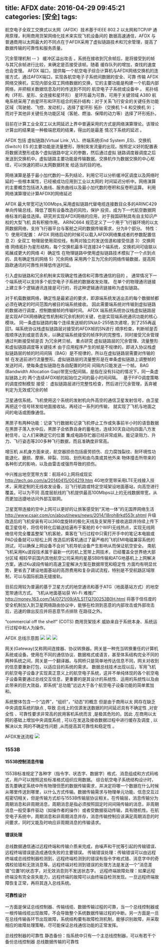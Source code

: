 title: AFDX
date: 2016-04-29 09:45:21
categories: [安全]
tags:
---
航空电子全双工交换式以太网（AFDX）技术基于IEEE 802.2 以太网和TCP/IP 通用原理，利用商用货架网络化技术来实现飞机设备间的
数据高速通信，AFDX 与普通商用以太网最大的不同点在于AFDX采用了虚拟链路技术和冗余管理，提高了数据传输的可靠性和服务质量。

冗余管理机制  -- 》 缓冲区溢出攻击 。系统在接收到冗余帧后，是将接受到的帧与其冗余帧进行比较，来确定是否接受该帧。随着
缓存队列的增加，查找的速度也会变慢。
AFDX 端口，提供每一个航空电子综合计算机与AFDX网络交换机的连接方式，通过AFDX端口，实现各航空电子子系统间数据的安全、可靠
传输
AFDX 网络交换机，实现内部全双工网络数据的交换，它的主要功能是构建一个机载内部网络，并把相关数据信息及时的传送到不同的
航空电子子系统或设备中 。
拓扑结构（环形、星形、全连接和星环形） 星环形最为可靠，可用于关键领域
A380 航电系统采用了由星环形和环形组合的拓扑结构：对于关系飞行安全的关键任务功能区域（驾驶舱、飞控、发动机），选择了星环形
拓扑（交换机 1-4 和交换机 9）；而对于其他非关键任务功能区域（客舱、燃油、保障的动力等）选择了环形拓扑。

目前在计算工业全双工以太网延迟上界中普遍采用的方式是网络演算理论。该理论计算出的结果是一种极端悲观的结果，得出的是最差
情况下系统的延迟 。

AFDX 包括 虚拟链路(Virtual Link ,VL)、终端系统(End System ,ES)、交换机 (Switch)
ES 的主要功能是流量整形，限制突发流量的出现。按照定义好的配置表将数据流整形成各个虚拟链路中定义的参数，然后通过虚拟
链路调度器调度之后发送到交换机中。虚拟链路主要功能是传输数据。交换机作为数据交换的中心枢纽，可以快速的把以太网数据转发
给适当的目的地。

网络演算是基于最小加代数的一系列结论，利用它可以分析缓冲区调度以及网络时延的一些根本属性，已经被成功应用到工业以太网的
时间延迟分析中。网络演算的主要概念包括进入曲线、服务曲线以及最小加代数的卷积和反卷积运算。
利用网络演算理论计算AFDX的网络延迟

AFDX 最大带宽可达100Mbps,采用虚拟链路代替电缆连接数目众多的ARINC429单向传输总线，降低了既有设备改造的风险，保护
投资，成为下一代航空数据网络标准的最佳选择。研究并实现AFDX网络的应用，对于我国研制具有自主知识产权的大型飞机
具有积极作用。
ARINC664 规范定义了一个用于飞行器环境的以太网数据网络，支持飞行器平台与客舱之间的数据传输需求，分为8个部分。
 特性：
1）使用可配置： AFDX 网络启动的时候可以载入AFDX网络集成者的参数配置信息
2）全双工 物理层使用双绞线，有两对独立的发送信道和接受信道
3）交换网络 网络拓扑为星形结构，每个交换机最多可连接24个端系统，交换机间可级联以拓展成更大的网络
4）确定性 在物理链路中使用虚拟链路技术模拟了一个点到点的、具有确定性的网络
5）冗余网络 采用两个互为冗余的网络传输数据，提高网路欧通讯的可靠性并降低传送时延。

引入虚拟链路和冗余机制来实现确定性通信和可靠性通信的目的 。
通常情况下一个端系统可以支持多个航空电子子系统的数据收发处理。
在单个的物理通讯链接上建立多个逻辑通讯连接是可行的，将这种逻辑通讯链接称为虚拟链路。

对于机载数据网络，确定性是最紧迫的要求，即源端系统发送出去的每个数据帧都必须在确定的时间范围内被目的端系统接收。
因此需要端系统对传输到虚拟链路的数据进行调度，控制数据帧的传输时间。
AFDX 端系统系统协议栈虚拟链路层是实现AFDX网络确定性机制和冗余机制的关键，也是实现端系统通讯功能的核心模块。
同一条虚拟链路的每个连续发送帧的SN从0-255依次递增，到了255再返回1。端系统协议栈虚拟链路层对接受的AFDX帧的SN进行
顺序检查，判断帧是否按顺序达到或是否丢失，以确定端系统接受的帧序列的完整性，同时接受冗余管理通过判断接受帧是否
为冗余拷贝帧。
重点研究 虚拟链路层的冗余管理、流量整形和虚拟链路调度等关键技术
由于应用程序产生的帧是不规律的，即进入协议栈虚拟链路层的帧的时间间隔（BAG）是不规律的，所以在虚拟链路层需要对传输的帧
在发送前进行流量整形。虚拟链路层的流量整形是在单条虚拟链路上调整帧的发送时间，使每条虚拟链路在各自配置的时间
间隔内只能发送一个帧。 BAG  (Bandwidth Allocation Gap)带宽分配间隔，是指在没有抖动的情况下，同一条虚拟链路上的
两个连续AFDX帧的起始位之间的最小时间间隔。　
基于FIFO调度策略的调度控制模型
接受： 虚拟链路层进行完整性检查，然后进行冗余管理，丢弃被判定为无效或冗余的帧

卫星通信系统。飞机使用这个系统的发射机向外高空的通信卫星发射信号，由卫星再把这个信号转发给地面接收站，再经过一系列的传输，
就实现了飞机与地面之间的电话或图像通信。

黑匣子有两种功能：记录飞行数据和记录飞机停止工作或失事前半小时的语音数据
在黑匣子落入水中后，黑匣子会依靠自身的蓄电池，连续30天自动向四面八方发射信号，让人们来确定它的位置
集成电路存贮器已经非常成熟，能记录阻力、升力、飞行姿态等200多种飞行数据，而且准确度非常高。

增压机
从机身方面来说，航空器损伤包括疲劳损伤、应力腐蚀裂纹、耐环境性功能退化、磨损、摩擦、碎裂、凹陷、划伤和由鸟类或其他外来
物体撞击所带来的各种形式的影响，以及由雷击或强热导致的损伤。

中兴推出地空宽带方案：航班4G上网将成现实
http://tech.qq.com/a/20140415/004219.htm
4G地空宽带采用LTE无线接入技术，采用定制的无线收发设备，沿飞行航路或特定空域架设地面基站，向高空进行覆盖，可以为不同
高度层航线的飞机提供最高100Mbps以上的无线数据带宽，从而更加迅捷地访问外部互联网。

卫星宽带连接的空中上网可以更好的让旅客感受到“天地一体”的无国界网络生活
http://www.csair.com/cn/about/news/news/2014/18roh8rkd553r.shtml
升级改造后的飞机安装有可以360度旋转的极化天线及支架用于接收追踪并持续上传下载卫星信号，将信号转化后输送给遍布于客舱的
6个WIFI无线热点，实现无线网络信号完全覆盖整架飞机客舱，乘客在飞行过程中只需打开手中的笔记本电脑或PAD设备就可以轻松上网
改造后的客机通过了最严格的飞机EMI电磁兼容系统的测试，可以确保上网设备不会对飞机导航设备产生影响从而保证航空安全。
南航飞机采用Ku波段技术属于最新一代的机上宽带上网技术，已经覆盖全世界绝大部分区域
相较早前国内其他航空公司采用的星基SBB传输和ATG地基机上上网解决方案，通过Ku波段传输的高速卫星解决方案在数据带宽和稳定性
方面均有明显优势，更省去了建设地面基站的高昂费用和复杂调试流程，特别是不受航路区域限制，可以与国际航路无缝接轨。

目前应用较为普遍的基于卫星方式的地空通讯和基于ATG（地面基站方式）的地空宽带通讯方式。
飞机从地面基站获 Wi-Fi 难推广 http://money.163.com/14/0721/09/A1LS1TQ700253B0H.html
将基于信任度的安全机制加入到卫星网络路由协议中，能够在检测到恶意的内部攻击或外部攻击后，迅速的做出反应并将恶意节点排除
在路径之外。

“commercial off the shelf” (COTS)   商用货架技术
威胁来自于系统本身、系统运行过程中和人为操作。

AFDX 总线示意图
![](http://7xrkr6.com1.z0.glb.clouddn.com/16-4-29/84853130.jpg)
![](http://7xrkr6.com1.z0.glb.clouddn.com/16-4-29/28686305.jpg)
![](http://7xrkr6.com1.z0.glb.clouddn.com/16-4-29/45105253.jpg)

网关(Gateway)又称网间连接器、协议转换器。网关是一种充当转换重任的计算机系统或设备。使用在不同的通信协议、数据格式或语言，甚至体系结构完全不同的两种系统之间，网关是一个翻译器。与网桥只是简单地传达信息不同，网关对收到的信息要重新打包，以适应目的系统的需求。
数据总线技术出现以后，军用飞机的航空电子设备才实现真正意义上的航空电子系统，这并不单纯体现的各个航空电子设备需要通过总线交互信息，更重要的是其设计的系统性、运用的系统性以及由此带来的巨大效益，即系统“总功能”远远大于各个航空电子设备功能的简单累加和。

系统整体包含一个“边界”，“组织”，“动态”的概念
但是由于商用以太 网存在缺乏中央调度系统的缺点 , 导致 总线上的信源发送数据的时间延迟具有不确定性 ,对安全性 、可靠性要求非常高的民用客机系统而言 ,是极其危险的。因此 ,在商用以太网的基础上增加中央调度系统 , 可以在发送及接收数据过程中进行缓存及调度 , 以解决以太 网的不确定性问题 ,从而提高其可靠性和稳定性 。

AFDX发送流程
![](http://7xrkr6.com1.z0.glb.clouddn.com/16-4-20/11021512.jpg)

### 1553B
#### 1553B控制消息传输
1553B标准规定了各种字（指令字、状态字、数据字）格式、消息组成和方式码格式，用户可以按照这些标准格式组织应用数据。
综合航空电子系统结构设计时，首先要确定系统中所有物理但愿的数据传输需求，并决定将哪一个数据在什么时候从哪里传送到哪里，以什么方式传输。数据传输需求与物理单元功能、信息交互过程密切相关，但是传输方式却与1553B传输层协议相关。在传输层，消息传输分为周期消息和非周期消息，周期消息是指必须按照固定时间间隔传输的消息，非周期消息一般受事件驱动（如操作者的操作）或者受数据驱动传输，具有随机性。在航空电子系统中，周期消息和非周期消息并存，消息传输控制应该满足周期消息的时间要求，同时又能及时响应非周期消息的传输请求。
#### 错误处理
总线数据通信通过远程终端和传输介质来完成，由噪声和干扰等引起的传输错误、远程终端错误是造成通信失败的主要错误。
传输错误处理：传输错误可以由远程终端或总线控制器检测到，远程终端检测到的错误有指令字格式错、消息字中的奇偶校验错和无效消息等。远程终端对检测到错误的处理方法是发送一个“消息差错”位置1的状态字，对无效消息则不发送状态字。
远程终端故障处理：如果远程终端没有完全丧失能力，远程终端的故障可以由终端自检测发现。一旦远程终端故障恢复正常，再将其连入总线系统。
#### 可靠性设计
一方面是保证总线控制器、传输线缆、数据传输过程的可靠，当一个总线控制器或一根传输线缆出现故障，不会导致整个系统数据传输过程的中断。另一方面是一旦在总线传输各环节出现故障，系统结构要有故障检测机制，能够识别故障，并采取相应的故障处理策略，尽可能保证总线通信功能的正常发挥。

总线控制器的可靠性
静态备份：指系统中只有一个主总线控制器，可以有若干个备份总线控制器
总线数据传输的可靠性







